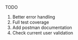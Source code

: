 TODO

1. Better error handling
2. Full test coverage
3. Add postman documentation
4. Check current user validation
